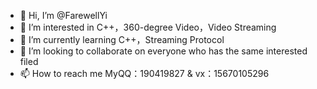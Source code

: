 - 👋 Hi, I’m @FarewellYi
- 👀 I’m interested in C++，360-degree Video，Video Streaming
- 🌱 I’m currently learning C++，Streaming Protocol
- 💞️ I’m looking to collaborate on everyone who has the same interested filed
- 📫 How to reach me MyQQ：190419827 & vx：15670105296

<!---
FarewellYi/FarewellYi is a ✨ special ✨ repository because its `README.md` (this file) appears on your GitHub profile.
You can click the Preview link to take a look at your changes.
--->

